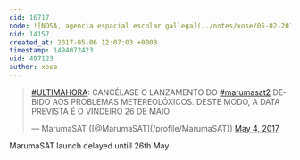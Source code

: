 ```yaml
---
cid: 16717
node: ![NOSA, agencia espacial escolar gallega](../notes/xose/05-02-2017/nosa-agencia-espacial-gallega)
nid: 14157
created_at: 2017-05-06 12:07:03 +0000
timestamp: 1494072423
uid: 497123
author: xose
---
```


<blockquote class="twitter-tweet" data-lang="en"><p lang="pt" dir="ltr"><a href="https://twitter.com/hashtag/ULTIMAHORA?src=hash">#ULTIMAHORA</a>: CANCÉLASE O LANZAMENTO DO <a href="https://twitter.com/hashtag/marumasat2?src=hash">#marumasat2</a> DEBIDO AOS PROBLEMAS METEREOLÓXICOS. DESTE MODO, A DATA PREVISTA É O VINDEIRO 26 DE MAIO</p>&mdash; MarumaSAT ([@MarumaSAT](/profile/MarumaSAT)) <a href="https://twitter.com/MarumaSAT/status/860077240700293120">May 4, 2017</a></blockquote>
<script async src="//platform.twitter.com/widgets.js" charset="utf-8"></script>

MarumaSAT launch delayed untill 26th May